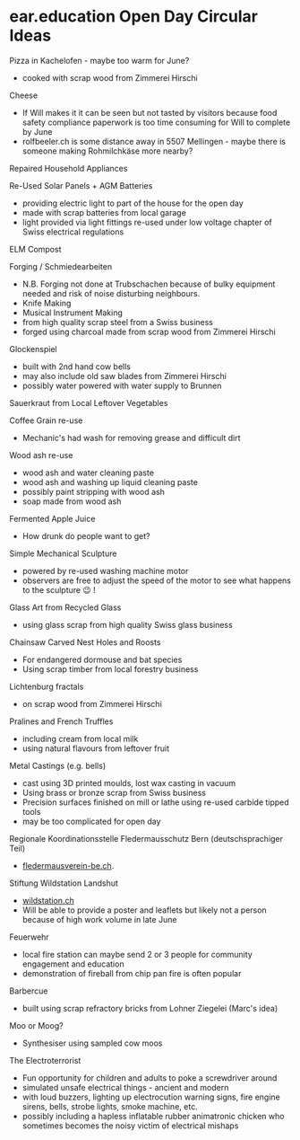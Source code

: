 # ear.education Open Day Circular Ideas

Pizza in Kachelofen - maybe too warm for June?
  - cooked with scrap wood from Zimmerei Hirschi

Cheese
  - If Will makes it it can be seen but not tasted by visitors because food safety compliance paperwork is too time consuming for Will to complete by June
  - rolfbeeler.ch is some distance away in 5507 Mellingen - maybe there is someone making Rohmilchkäse  more nearby?

Repaired Household Appliances

Re-Used Solar Panels + AGM Batteries
  - providing electric light to part of the house for the open day
  - made with scrap batteries from local garage
  - light provided via light fittings re-used under low voltage chapter of Swiss electrical regulations

ELM Compost

Forging / Schmiedearbeiten
  - N.B. Forging not done at Trubschachen because of bulky equipment needed and risk of noise disturbing neighbours.
  - Knife Making
  - Musical Instrument Making
  - from high quality scrap steel from a Swiss business
  - forged using charcoal made from scrap wood from Zimmerei Hirschi

Glockenspiel
  - built with 2nd hand cow bells
  - may also include old saw blades from Zimmerei Hirschi
  - possibly water powered with water supply to Brunnen

Sauerkraut from Local Leftover Vegetables

Coffee Grain re-use
  - Mechanic's had wash for removing grease and difficult dirt

Wood ash re-use
  - wood ash and water cleaning paste
  - wood ash and washing up liquid cleaning paste
  - possibly paint stripping with wood ash
  - soap made from wood ash

Fermented Apple Juice
  - How drunk do people want to get?

Simple Mechanical Sculpture
  - powered by re-used washing machine motor
  - observers are free to adjust the speed of the motor to see what happens to the sculpture 😉 !

Glass Art from Recycled Glass
  - using glass scrap from high quality Swiss glass business

Chainsaw Carved Nest Holes and Roosts
  - For endangered dormouse and bat species
  - Using scrap timber from local forestry business

Lichtenburg fractals 
  - on scrap wood from Zimmerei Hirschi

Pralines and French Truffles
  - including cream from local milk
  - using natural flavours from leftover fruit

Metal Castings (e.g. bells)
  - cast using 3D printed moulds, lost wax casting in vacuum
  - Using brass or bronze scrap from Swiss business
  - Precision surfaces finished on mill or lathe using re-used carbide tipped tools
  - may be too complicated for open day

Regionale Koordinationsstelle Fledermausschutz Bern (deutschsprachiger Teil)
  - [fledermausverein-be.ch](https://fledermausverein-be.ch).

Stiftung Wildstation Landshut
  - [wildstation.ch](https://www.wildstation.ch/de/)
  - Will be able to provide a poster and leaflets but likely not a person because of high work volume in late June

Feuerwehr
  - local fire station can maybe send 2 or 3 people for community engagement and education
  - demonstration of fireball from chip pan fire is often popular

Barbercue
  - built using scrap refractory bricks from Lohner Ziegelei (Marc's idea)

Moo or Moog?
  - Synthesiser using sampled cow moos

The Electroterrorist
  - Fun opportunity for children and adults to poke a screwdriver around
  - simulated unsafe electrical things - ancient and modern
  - with loud buzzers, lighting up electrocution warning signs, fire engine sirens, bells, strobe lights, smoke machine, etc.
  - possibly including a hapless inflatable rubber animatronic chicken who sometimes becomes the noisy victim of electrical mishaps
